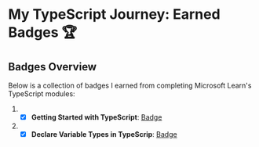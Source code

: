 # My TypeScript Journey: Earned Badges 🏆

## Badges Overview

Below is a collection of badges I earned from completing Microsoft Learn's TypeScript modules:

1. - [x] **Getting Started with TypeScript**: [Badge](https://learn.microsoft.com/api/achievements/share/en-us/alexey888888-9179/24FHW9MV?sharingId=7354EA968FA6E449)
2. - [x] **Declare Variable Types in TypeScrip**: [Badge](https://learn.microsoft.com/api/achievements/share/en-us/alexey888888-9179/N7CUTGRF?sharingId=7354EA968FA6E449)
